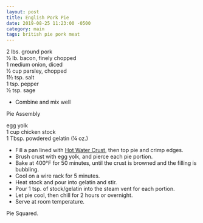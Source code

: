 ```yaml
---
layout: post
title: English Pork Pie
date: 2019-08-25 11:23:00 -0500
category: main
tags: british pie pork meat
---
```

2 lbs. ground pork  
½ lb. bacon, finely chopped  
1 medium onion, diced  
½ cup parsley, chopped  
1½ tsp. salt  
1 tsp. pepper  
½ tsp. sage  
<ul>
 	<li>Combine and mix well</li>
</ul>
Pie Assembly  
  
egg yolk  
1 cup chicken stock  
1 Tbsp. powdered gelatin (¼ oz.)  
<ul>
 	<li>Fill a pan lined with <a href="https://escowles.github.io/recipes/ingredients/2019/08/25/hot-water-crust.html">Hot Water Crust</a>, then top pie and crimp edges.</li>
 	<li>Brush crust with egg yolk, and pierce each pie portion.</li>
 	<li>Bake at 400°F for 50 minutes, until the crust is browned and the filling is bubbling.</li>
 	<li>Cool on a wire rack for 5 minutes.</li>
 	<li>Heat stock and pour into gelatin and stir.</li>
 	<li>Pour 1 tsp. of stock/gelatin into the steam vent for each portion.</li>
 	<li>Let pie cool, then chill for 2 hours or overnight.</li>
 	<li>Serve at room temperature.</li>
</ul>
Pie Squared.  
